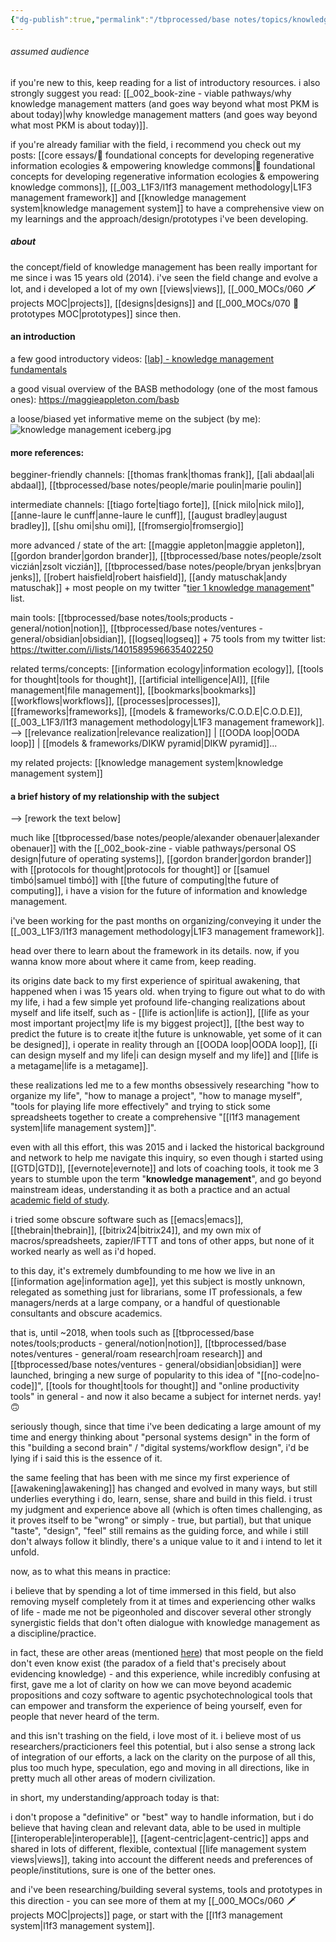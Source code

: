 ```yaml
---
{"dg-publish":true,"permalink":"/tbprocessed/base notes/topics/knowledge management/","tags":["🌿","topic"]}
---
```


###### assumed audience
if you're new to this, keep reading for a list of introductory resources. i also strongly suggest you read: [[_002_book-zine - viable pathways/why knowledge management matters (and goes way beyond what most PKM is about today)\|why knowledge management matters (and goes way beyond what most PKM is about today)]].

if you're already familiar with the field, i recommend you check out my posts: [[core essays/💭 foundational concepts for developing regenerative information ecologies & empowering knowledge commons\|💭 foundational concepts for developing regenerative information ecologies & empowering knowledge commons]], [[_003_L1F3/l1f3 management methodology\|L1F3 management framework]] and [[knowledge management system\|knowledge management system]] to have a comprehensive view on my learnings and the approach/design/prototypes i've been developing.

##### about

the concept/field of knowledge management has been really important for me since i was 15 years old (2014). i've seen the field change and evolve a lot, and i developed a lot of my own [[views\|views]], [[_000_MOCs/060 🗡 projects MOC\|projects]], [[designs\|designs]] and [[_000_MOCs/070 🔩 prototypes MOC\|prototypes]] since then.

#### an introduction

a few good introductory videos:
[\[lab\] - knowledge management fundamentals](https://www.youtube.com/playlist?list=PLj8H7uBaUwDsUhxfKqk8f68erP3Ivo6G6)

a good visual overview of the BASB methodology (one of the most famous ones):
https://maggieappleton.com/basb

a loose/biased yet informative meme on the subject (by me):
![knowledge management iceberg.jpg](/img/user/images/made%20by%20me/knowledge%20management%20iceberg.jpg)

#### more references:

begginer-friendly channels:
[[thomas frank\|thomas frank]], [[ali abdaal\|ali abdaal]], [[tbprocessed/base notes/people/marie poulin\|marie poulin]]

intermediate channels:
[[tiago forte\|tiago forte]], [[nick milo\|nick milo]], [[anne-laure le cunff\|anne-laure le cunff]], [[august bradley\|august bradley]], [[shu omi\|shu omi]], [[fromsergio\|fromsergio]]

more advanced / state of the art:
[[maggie appleton\|maggie appleton]], [[gordon brander\|gordon brander]], [[tbprocessed/base notes/people/zsolt viczián\|zsolt viczián]], [[tbprocessed/base notes/people/bryan jenks\|bryan jenks]], [[robert haisfield\|robert haisfield]], [[andy matuschak\|andy matuschak]]
\+ most people on my twitter "[tier 1 knowledge management](https://twitter.com/i/lists/1452293502935748620)" list.

main tools:
[[tbprocessed/base notes/tools;products - general/notion\|notion]], [[tbprocessed/base notes/ventures - general/obsidian\|obsidian]], [[logseq\|logseq]]
\+ 75 tools from my twitter list: https://twitter.com/i/lists/1401589596635402250

related terms/concepts: [[information ecology\|information ecology]], [[tools for thought\|tools for thought]], [[artificial intelligence\|AI]], [[file management\|file management]], [[bookmarks\|bookmarks]]
[[workflows\|workflows]], [[processes\|processes]], [[frameworks\|frameworks]], [[models & frameworks/C.O.D.E\|C.O.D.E]], [[_003_L1F3/l1f3 management methodology\|L1F3 management framework]].
--> [[relevance realization\|relevance realization]] | [[OODA loop\|OODA loop]] | [[models & frameworks/DIKW pyramid\|DIKW pyramid]]...

my related projects:
[[knowledge management system\|knowledge management system]]

#### a brief history of my relationship with the subject

--> [rework the text below]

much like [[tbprocessed/base notes/people/alexander obenauer\|alexander obenauer]] with the [[_002_book-zine - viable pathways/personal OS design\|future of operating systems]], [[gordon brander\|gordon brander]] with [[protocols for thought\|protocols for thought]] or [[samuel timbó\|samuel timbó]] with [[the future of computing\|the future of computing]], i have a vision for the future of information and knowledge management.

i've been working for the past months on organizing/conveying it under the [[_003_L1F3/l1f3 management methodology\|L1F3 management framework]].

head over there to learn about the framework in its details. now, if you wanna know more about where it came from, keep reading.

its origins date back to my first experience of spiritual awakening, that happened when i was 15 years old. when trying to figure out what to do with my life, i had a few simple yet profound life-changing realizations about myself and life itself, such as - [[life is action\|life is action]], [[life as your most important project\|my life is my biggest project]], [[the best way to predict the future is to create it\|the future is unknowable, yet some of it can be designed]], i operate in reality through an [[OODA loop\|OODA loop]], [[i can design myself and my life\|i can design myself and my life]] and [[life is a metagame\|life is a metagame]].

these realizations led me to a few months obsessively researching "how to organize my life", "how to manage a project", "how to manage myself", "tools for playing life more effectively" and trying to stick some spreadsheets together to create a comprehensive "[[l1f3 management system\|life management system]]".

even with all this effort, this was 2015 and i lacked the historical background and network to help me navigate this inquiry, so even though i started using [[GTD\|GTD]], [[evernote\|evernote]] and lots of coaching tools, it took me 3 years to stumble upon the term "**knowledge management**", and go beyond mainstream ideas, understanding it as both a practice and an actual [academic field of study](https://en.wikipedia.org/wiki/Knowledge_management).

i tried some obscure software such as [[emacs\|emacs]], [[thebrain\|thebrain]], [[bitrix24\|bitrix24]], and my own mix of macros/spreadsheets, zapier/IFTTT and tons of other apps, but none of it worked nearly as well as i'd hoped.

to this day, it's extremely dumbfounding to me how we live in an [[information age\|information age]], yet this subject is mostly unknown, relegated as something just for librarians, some IT professionals, a few managers/nerds at a large company, or a handful of questionable consultants and obscure academics.

that is, until ~2018, when tools such as [[tbprocessed/base notes/tools;products - general/notion\|notion]], [[tbprocessed/base notes/ventures - general/roam research\|roam research]] and [[tbprocessed/base notes/ventures - general/obsidian\|obsidian]] were launched, bringing a new surge of popularity to this idea of "[[no-code\|no-code]]", [[tools for thought\|tools for thought]] and "online productivity tools" in general - and now it also became a subject for internet nerds. yay! 🙃

seriously though, since that time i've been dedicating a large amount of my time and energy thinking about "personal systems design" in the form of this "building a second brain" / "digital systems/workflow design", i'd be lying if i said this is the essence of it.

the same feeling that has been with me since my first experience of [[awakening\|awakening]] has changed and evolved in many ways, but still underlies everything i do, learn, sense, share and build in this field. i trust my judgment and experience above all (which is often times challenging, as it proves itself to be "wrong" or simply - true, but partial), but that unique "taste", "design", "feel" still remains as the guiding force, and while i still don't always follow it blindly, there's a unique value to it and i intend to let it unfold.

now, as to what this means in practice:

i believe that by spending a lot of time immersed in this field, but also removing myself completely from it at times and experiencing other walks of life - made me not be pigeonholed and discover several other strongly synergistic fields that don't often dialogue with knowledge management as a discipline/practice.

in fact, these are other areas (mentioned [here]()) that most people on the field don't even know exist (the paradox of a field that's precisely about evidencing knowledge) - and this experience, while incredibly confusing at first, gave me a lot of clarity on how we can move beyond academic propositions and cozy software to agentic psychotechnological tools that can empower and transform the experience of being yourself, even for people that never heard of the term.

and this isn't trashing on the field, i love most of it. i believe most of us researchers/practicioners feel this potential, but i also sense a strong lack of integration of our efforts, a lack on the clarity on the purpose of all this, plus too much hype, speculation, ego and moving in all directions, like in pretty much all other areas of modern civilization.

in short, my understanding/approach today is that:

i don't propose a "definitive" or "best" way to handle information, but i do believe that having clean and relevant data, able to be used in multiple [[interoperable\|interoperable]], [[agent-centric\|agent-centric]] apps and shared in lots of different, flexible, contextual [[life management system views\|views]], taking into account the different needs and preferences of people/institutions, sure is one of the better ones.

and i've been researching/building several systems, tools and prototypes in this direction - you can see more of them at my [[_000_MOCs/060 🗡 projects MOC\|projects]] page, or start with the [[l1f3 management system\|l1f3 management system]].